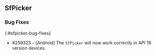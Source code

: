 ## SfPicker

### Bug Fixes
{:#sfpicker-bug-fixes}

* \#259323 - [Android] The `SfPicker` will now work correctly in API 19 version devices.